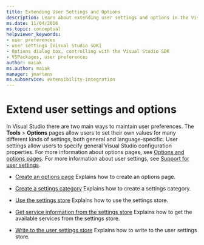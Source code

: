 ```yaml
---
title: Extending User Settings and Options
description: Learn about extending user settings and options in the Visual Studio SDK by using the resources in this article.
ms.date: 11/04/2016
ms.topic: conceptual
helpviewer_keywords:
- user preferences
- user settings [Visual Studio SDK]
- Options dialog box, controlling with the Visual Studio SDK
- VSPackages, user preferences
author: maiak
ms.author: maiak
manager: jmartens
ms.subservice: extensibility-integration
---
```

# Extend user settings and options

In Visual Studio there are two main ways to maintain user preferences. The **Tools** > **Options** pages allow users to set their own values for many different kinds of settings, both general and language-specific. User settings allow users to specify general Visual Studio configuration properties. For more information about options pages, see [Options and options pages](../extensibility/internals/options-and-options-pages.md). For more information about user settings, see [Support for user settings](../extensibility/internals/support-for-user-settings.md).

- [Create an options page](../extensibility/creating-an-options-page.md)
 Explains how to create an options page.

- [Create a settings category](../extensibility/creating-a-settings-category.md)
 Explains how to create a settings category.

- [Use the settings store](../extensibility/using-the-settings-store.md)
 Explains how to use the settings store.

- [Get service information from the settings store](../extensibility/getting-service-information-from-the-settings-store.md)
 Explains how to get the available services from the settings store.

- [Write to the user settings store](../extensibility/writing-to-the-user-settings-store.md)
 Explains how to write to the user settings store.
